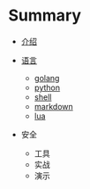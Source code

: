 # Summary

* [介绍](README.md)
* [语言](yu-yan.md)
  * [golang](golang.md)
  * [python](python.md)
  * [shell](shell.md)
  * [markdown](markdown.md)
  * [lua](lua.md)

* 安全
  * 工具
  * 实战
  * 演示



